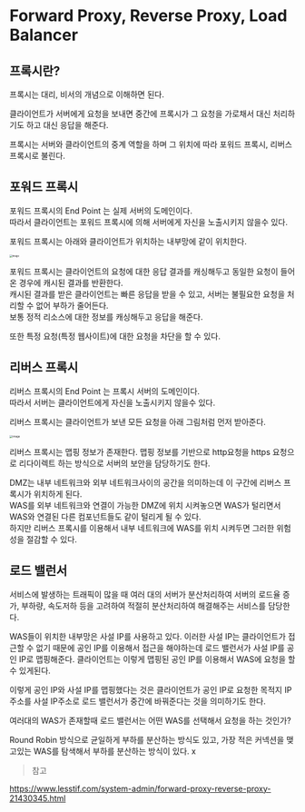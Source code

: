 # Forward Proxy, Reverse Proxy, Load Balancer

## 프록시란?

프록시는 대리, 비서의 개념으로 이해하면 된다.

클라이언트가 서버에게 요청을 보내면 중간에 프록시가 그 요청을 가로채서 대신 처리하기도 하고 대신 응답을 해준다.

프록시는 서버와 클라이언트의 중계 역할을 하며 그 위치에 따라 포워드 프록시, 리버스 프록시로 불린다.

## 포워드 프록시

포워드 프록시의 End Point 는 실제 서버의 도메인이다.  
따라서 클라이언트는 포워드 프록시에 의해 서버에게 자신을 노출시키지 않을수 있다.

포워드 프록시는 아래와 클라이언트가 위치하는 내부망에 같이 위치한다.

<img src="https://user-images.githubusercontent.com/13347548/90537452-4e2c9c80-e1b8-11ea-86de-7afc17299764.png" alt="image" style="zoom:30%;" />

포워드 프록시는 클라이언트의 요청에 대한 응답 결과를 캐싱해두고 동일한 요청이 들어온 경우에 캐시된 결과를 반환한다.  
캐시된 결과를 받은 클라이언트는 빠른 응답을 받을 수 있고, 서버는 불필요한 요청을 처리할 수 없어 부하가 줄어든다.  
보통 정적 리소스에 대한 정보를 캐싱해두고 응답을 해준다.

또한 특정 요청(특정 웹사이트)에 대한 요청을 차단을 할 수 있다.



## 리버스 프록시

리버스 프록시의 End Point 는 프록시 서버의 도메인이다.  
따라서 서버는 클라이언트에게 자신을 노출시키지 않을수 있다.

리버스 프록시는 클라이언트가 보낸 모든 요청을 아래 그림처럼 먼저 받아준다.

<img src="https://user-images.githubusercontent.com/13347548/90537784-b11e3380-e1b8-11ea-8346-e5062df93229.png" alt="image" style="zoom:33%;" />

리버스 프록시는 맵핑 정보가 존재한다. 맵핑 정보를 기반으로 http요청을 https 요청으로 리다이렉트 하는 방식으로 서버의 보안을 담당하기도 한다.

DMZ는 내부 네트워크와 외부 네트워크사이의 공간을 의미하는데 이 구간에 리버스 프록시가 위치하게 된다.  
WAS를 외부 네트워크와 연결이 가능한 DMZ에 위치 시켜놓으면 WAS가 털리면서 WAS와 연결된 다른 컴포넌트들도 같이 털리게 될 수 있다.   
하지만 리버스 프록시를 이용해서 내부 네트워크에 WAS를 위치 시켜두면 그러한 위험성을 절감할 수 있다.

## 로드 밸런서

서비스에 발생하는 트래픽이 많을 때 여러 대의 서버가 분산처리하여 서버의 로드율 증가, 부하량, 속도저하 등을 고려하여 적절히 분산처리하여 해결해주는 서비스를 담당한다.

WAS들이 위치한 내부망은 사설 IP를 사용하고 있다. 이러한 사설 IP는 클라이언트가 접근할 수 없기 때문에 공인 IP를 이용해서 접근을 해야하는데 로드 밸런서가 사설 IP를 공인 IP로 맵핑해준다. 클라이언트는 이렇게 맵핑된 공인 IP를 이용해서 WAS에 요청을 할 수 있게된다.

이렇게 공인 IP와 사설 IP를 맵핑했다는 것은 클라이언트가 공인 IP로 요청한 목적지 IP 주소를 사설 IP주소로 로드 밸런서가 중간에 바꿔준다는 것을 의미하기도 한다.

여러대의 WAS가 존재할때 로드 밸런서는 어떤 WAS를 선택해서 요청을 하는 것인가?

Round Robin 방식으로 균일하게 부하를 분산하는 방식도 있고, 가장 적은 커넥션을 맺고있는 WAS를 탐색해서 부하를 분산하는 방식이 있다.	x

> 참고

https://www.lesstif.com/system-admin/forward-proxy-reverse-proxy-21430345.html

